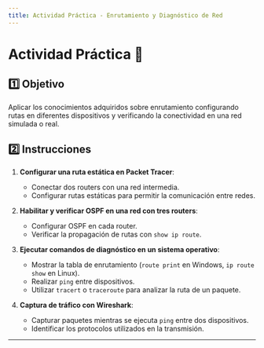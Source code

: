```yaml
---
title: Actividad Práctica - Enrutamiento y Diagnóstico de Red
---
```


# Actividad Práctica 📌

## 1️⃣ Objetivo
Aplicar los conocimientos adquiridos sobre enrutamiento configurando rutas en diferentes dispositivos y verificando la conectividad en una red simulada o real.

## 2️⃣ Instrucciones

1. **Configurar una ruta estática en Packet Tracer**:
   - Conectar dos routers con una red intermedia.
   - Configurar rutas estáticas para permitir la comunicación entre redes.

2. **Habilitar y verificar OSPF en una red con tres routers**:
   - Configurar OSPF en cada router.
   - Verificar la propagación de rutas con `show ip route`.

3. **Ejecutar comandos de diagnóstico en un sistema operativo**:
   - Mostrar la tabla de enrutamiento (`route print` en Windows, `ip route show` en Linux).
   - Realizar `ping` entre dispositivos.
   - Utilizar `tracert` o `traceroute` para analizar la ruta de un paquete.

4. **Captura de tráfico con Wireshark**:
   - Capturar paquetes mientras se ejecuta `ping` entre dos dispositivos.
   - Identificar los protocolos utilizados en la transmisión.

---
